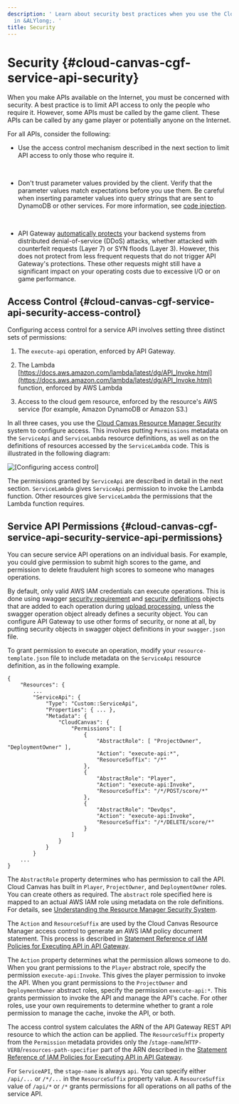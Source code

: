 ```yaml
---
description: ' Learn about security best practices when you use the Cloud Gem Framework
  in &ALYlong;. '
title: Security
---
```

# Security {#cloud-canvas-cgf-service-api-security}

When you make APIs available on the Internet, you must be concerned with security\. A best practice is to limit API access to only the people who require it\. However, some APIs must be called by the game client\. These APIs can be called by any game player or potentially anyone on the Internet\.

For all APIs, consider the following:
+ Use the access control mechanism described in the next section to limit API access to only those who require it\.

   
+ Don't trust parameter values provided by the client\. Verify that the parameter values match expectations before you use them\. Be careful when inserting parameter values into query strings that are sent to DynamoDB or other services\. For more information, see [code injection](https://en.wikipedia.org/wiki/Code_injection)\.

   
+ API Gateway [automatically protects](https://aws.amazon.com/api-gateway/faqs/#security) your backend systems from distributed denial\-of\-service \(DDoS\) attacks, whether attacked with counterfeit requests \(Layer 7\) or SYN floods \(Layer 3\)\. However, this does not protect from less frequent requests that do not trigger API Gateway's protections\. These other requests might still have a significant impact on your operating costs due to excessive I/O or on game performance\.

## Access Control {#cloud-canvas-cgf-service-api-security-access-control}

Configuring access control for a service API involves setting three distinct sets of permissions:

1. The `execute-api` operation, enforced by API Gateway\.

1. The Lambda [https://docs.aws.amazon.com/lambda/latest/dg/API_Invoke.html](https://docs.aws.amazon.com/lambda/latest/dg/API_Invoke.html) function, enforced by AWS Lambda

1. Access to the cloud gem resource, enforced by the resource's AWS service \(for example, Amazon DynamoDB or Amazon S3\.\)

In all three cases, you use the [Cloud Canvas Resource Manager Security](/docs/userguide/gems/cloud-canvas/rm-security.md) system to configure access\. This involves putting `Permissions` metadata on the `ServiceApi` and `ServiceLambda` resource definitions, as well as on the definitions of resources accessed by the `ServiceLambda` code\. This is illustrated in the following diagram:

![\[Configuring access control\]](/images/userguide/cloud_canvas/cloud-canvas-cgf-service-api-3.png)

The permissions granted by `ServiceApi` are described in detail in the next section\. `ServiceLambda` gives `ServiceApi` permission to invoke the Lambda function\. Other resources give `ServiceLambda` the permissions that the Lambda function requires\.

## Service API Permissions {#cloud-canvas-cgf-service-api-security-service-api-permissions}

You can secure service API operations on an individual basis\. For example, you could give permission to submit high scores to the game, and permission to delete fraudulent high scores to someone who manages operations\.

By default, only valid AWS IAM credentials can execute operations\. This is done using swagger [security requirement](http://swagger.io/specification/#securityRequirementObject) and [security definitions](http://swagger.io/specification/#securityDefinitionsObject) objects that are added to each operation during [upload processing](/docs/userguide/gems/cloud-canvas/cgf-service-api-cgf-extension-object#cloud-canvas-cgf-service-api-cgf-extension-object-upload-processing), unless the swagger operation object already defines a security object\. You can configure API Gateway to use other forms of security, or none at all, by putting security objects in swagger object definitions in your `swagger.json` file\.

To grant permission to execute an operation, modify your `resource-template.json` file to include metadata on the `ServiceApi` resource definition, as in the following example\.

```
{
    "Resources": {
        ...
        "ServiceApi": {
            "Type": "Custom::ServiceApi",
            "Properties": { ... },
            "Metadata": {
                "CloudCanvas": {
                    "Permissions": [
                        {
                            "AbstractRole": [ "ProjectOwner", "DeploymentOwner" ],
                            "Action": "execute-api:*",
                            "ResourceSuffix": "/*"
                        },
                        {
                            "AbstractRole": "Player",
                            "Action": "execute-api:Invoke",
                            "ResourceSuffix": "/*/POST/score/*"
                        },
                        {
                            "AbstractRole": "DevOps",
                            "Action": "execute-api:Invoke",
                            "ResourceSuffix": "/*/DELETE/score/*"
                        }
                    ]
                }
            }
        }
    ...
}
```

The `AbstractRole` property determines who has permission to call the API\. Cloud Canvas has built in `Player`, `ProjectOwner`, and `DeploymentOwner` roles\. You can create others as required\. The `abstract` role specified here is mapped to an actual AWS IAM role using metadata on the role definitions\. For details, see [Understanding the Resource Manager Security System](/docs/userguide/gems/cloud-canvas/rm-security.md)\.

The `Action` and `ResourceSuffix` are used by the Cloud Canvas Resource Manager access control to generate an AWS IAM policy document statement\. This process is described in [Statement Reference of IAM Policies for Executing API in API Gateway](https://docs.aws.amazon.com/apigateway/latest/developerguide/api-gateway-control-access-using-iam-policies-to-invoke-api.html#api-gateway-calling-api-permissions)\.

The `Action` property determines what the permission allows someone to do\. When you grant permissions to the `Player` abstract role, specify the permission `execute-api:Invoke`\. This gives the player permission to invoke the API\. When you grant permissions to the `ProjectOwner` and `DeploymentOwner` abstract roles, specify the permission `execute-api:*`\. This grants permission to invoke the API and manage the API's cache\. For other roles, use your own requirements to determine whether to grant a role permission to manage the cache, invoke the API, or both\.

The access control system calculates the ARN of the API Gateway REST API resource to which the action can be applied\. The `ResourceSuffix` property from the `Permission` metadata provides only the /`stage-name`/`HTTP-VERB`/`resources-path-specifier` part of the ARN described in the [Statement Reference of IAM Policies for Executing API in API Gateway](https://docs.aws.amazon.com/apigateway/latest/developerguide/api-gateway-control-access-using-iam-policies-to-invoke-api.html#api-gateway-calling-api-permissions)\.

For `ServiceAPI`, the `stage-name` is always `api`\. You can specify either `/api/...` or `/*/...` in the `ResourceSuffix` property value\. A `ResourceSuffix` value of `/api/*` or `/*` grants permissions for all operations on all paths of the service API\.